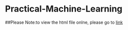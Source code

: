 # Practical-Machine-Learning
##Please Note:to view the html file onlne, please go to [link](http://yanyu6.github.io/Practical-Machine-Learning)

